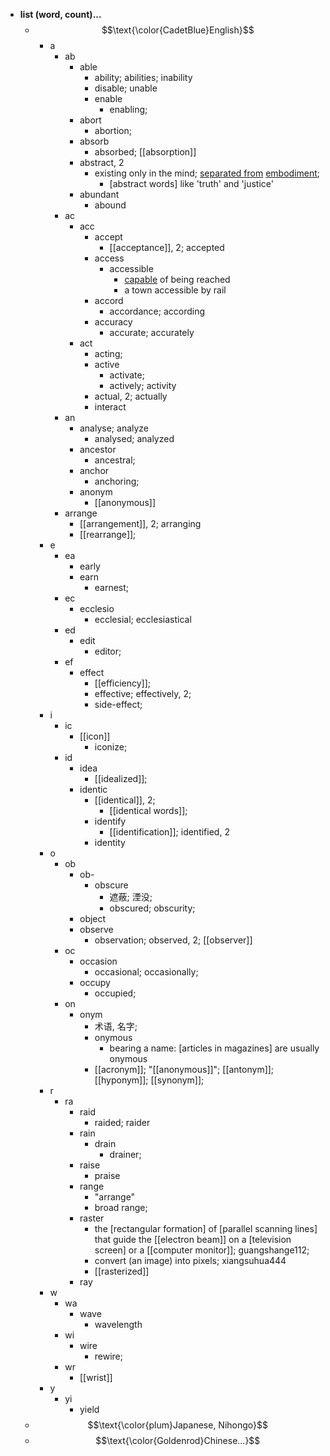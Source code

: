 - **list (word, count)...**
    - $$\text{\color{CadetBlue}English}$$
        - a
            - ab
                - able
                    - ability; abilities; inability
                    - disable; unable
                    - enable
                        - enabling;
                - abort
                    - abortion;
                - absorb
                    - absorbed; [[absorption]]
                - abstract, 2
                    - existing only in the mind; [separated from](https://workflowy.com/#/337f6b9f2187) [embodiment](https://workflowy.com/#/f3e9ab091afc);
                        - [abstract words] like 'truth' and 'justice'
                - abundant
                    - abound
            - ac
                - acc
                    - accept
                        - [[acceptance]], 2; accepted
                    - access
                        - accessible
                            - [capable](https://workflowy.com/#/c964a5396fec) of being reached
                            - a town accessible by rail
                    - accord
                        - accordance; according
                    - accuracy
                        - accurate; accurately
                - act
                    - acting;
                    - active
                        - activate;
                        - actively; activity
                    - actual, 2; actually
                    - interact
            - an
                - analyse; analyze
                    - analysed; analyzed
                - ancestor
                    - ancestral;
                - anchor
                    - anchoring;
                - anonym
                    - [[anonymous]]
            - arrange
                - [[arrangement]], 2; arranging
                - [[rearrange]];
        - e
            - ea
                - early
                - earn
                    - earnest;
            - ec
                - ecclesio
                    - ecclesial; ecclesiastical
            - ed
                - edit
                    - editor;
            - ef
                - effect
                    - [[efficiency]];
                    - effective; effectively, 2;
                    - side-effect;
        - i
            - ic
                - [[icon]]
                    - iconize;
            - id
                - idea
                    - [[idealized]];
                - identic
                    - [[identical]], 2;
                        - [[identical words]];
                    - identify
                        - [[identification]]; identified, 2
                    - identity
        - o
            - ob
                - ob-
                    - obscure
                        - 遮蔽; 湮没;
                        - obscured; obscurity;
                - object
                - observe
                    - observation; observed, 2; [[observer]]
            - oc
                - occasion
                    - occasional; occasionally;
                - occupy
                    - occupied;
            - on
                - onym
                    - 术语, 名字;
                    - onymous
                        - bearing a name: [articles in magazines] are usually onymous
                    - [[acronym]]; "[[anonymous]]"; [[antonym]]; [[hyponym]]; [[synonym]];
        - r
            - ra
                - raid
                    - raided; raider
                - rain
                    - drain
                        - drainer;
                - raise
                    - praise
                - range
                    - "arrange"
                    - broad range;
                - raster
                    - the [rectangular formation] of [parallel scanning lines] that guide the [[electron beam]] on a [television screen] or a [[computer monitor]]; guangshange112;
                    - convert (an image) into pixels; xiangsuhua444
                    - [[rasterized]]
                - ray
        - w
            - wa
                - wave
                    - wavelength
            - wi
                - wire
                    - rewire;
            - wr
                - [[wrist]]
        - y
            - yi
                - yield
    - $$\text{\color{plum}Japanese, Nihongo}$$
    - $$\text{\color{Goldenrod}Chinese...}$$
